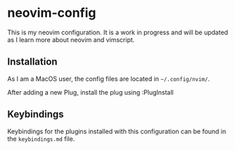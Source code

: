 # neovim-config

This is my neovim configuration. It is a work in progress and will be updated as I learn more about neovim and vimscript.

## Installation

As I am a MacOS user, the config files are located in `~/.config/nvim/`.

After adding a new Plug, install the plug using :PlugInstall

## Keybindings

Keybindings for the plugins installed with this configuration can be found in the `keybindings.md` file.
